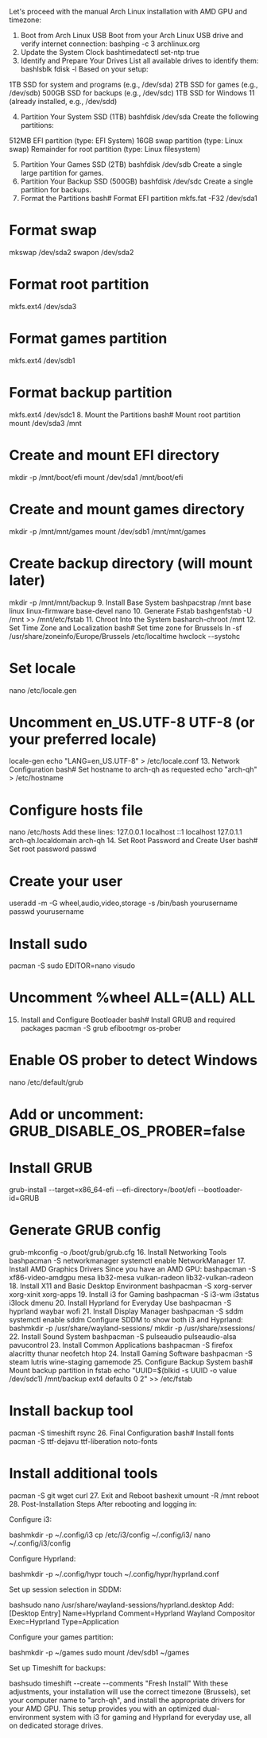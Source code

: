 Let's proceed with the manual Arch Linux installation with AMD GPU and timezone:
1. Boot from Arch Linux USB
Boot from your Arch Linux USB drive and verify internet connection:
bashping -c 3 archlinux.org
2. Update the System Clock
bashtimedatectl set-ntp true
3. Identify and Prepare Your Drives
List all available drives to identify them:
bashlsblk
fdisk -l
Based on your setup:

1TB SSD for system and programs (e.g., /dev/sda)
2TB SSD for games (e.g., /dev/sdb)
500GB SSD for backups (e.g., /dev/sdc)
1TB SSD for Windows 11 (already installed, e.g., /dev/sdd)

4. Partition Your System SSD (1TB)
bashfdisk /dev/sda
Create the following partitions:

512MB EFI partition (type: EFI System)
16GB swap partition (type: Linux swap)
Remainder for root partition (type: Linux filesystem)

5. Partition Your Games SSD (2TB)
bashfdisk /dev/sdb
Create a single large partition for games.
6. Partition Your Backup SSD (500GB)
bashfdisk /dev/sdc
Create a single partition for backups.
7. Format the Partitions
bash# Format EFI partition
mkfs.fat -F32 /dev/sda1

# Format swap
mkswap /dev/sda2
swapon /dev/sda2

# Format root partition
mkfs.ext4 /dev/sda3

# Format games partition
mkfs.ext4 /dev/sdb1

# Format backup partition
mkfs.ext4 /dev/sdc1
8. Mount the Partitions
bash# Mount root partition
mount /dev/sda3 /mnt

# Create and mount EFI directory
mkdir -p /mnt/boot/efi
mount /dev/sda1 /mnt/boot/efi

# Create and mount games directory
mkdir -p /mnt/mnt/games
mount /dev/sdb1 /mnt/mnt/games

# Create backup directory (will mount later)
mkdir -p /mnt/mnt/backup
9. Install Base System
bashpacstrap /mnt base linux linux-firmware base-devel nano
10. Generate Fstab
bashgenfstab -U /mnt >> /mnt/etc/fstab
11. Chroot Into the System
basharch-chroot /mnt
12. Set Time Zone and Localization
bash# Set time zone for Brussels
ln -sf /usr/share/zoneinfo/Europe/Brussels /etc/localtime
hwclock --systohc

# Set locale
nano /etc/locale.gen
# Uncomment en_US.UTF-8 UTF-8 (or your preferred locale)
locale-gen
echo "LANG=en_US.UTF-8" > /etc/locale.conf
13. Network Configuration
bash# Set hostname to arch-qh as requested
echo "arch-qh" > /etc/hostname

# Configure hosts file
nano /etc/hosts
Add these lines:
127.0.0.1   localhost
::1         localhost
127.0.1.1   arch-qh.localdomain   arch-qh
14. Set Root Password and Create User
bash# Set root password
passwd

# Create your user
useradd -m -G wheel,audio,video,storage -s /bin/bash yourusername
passwd yourusername

# Install sudo
pacman -S sudo
EDITOR=nano visudo
# Uncomment %wheel ALL=(ALL) ALL
15. Install and Configure Bootloader
bash# Install GRUB and required packages
pacman -S grub efibootmgr os-prober

# Enable OS prober to detect Windows
nano /etc/default/grub
# Add or uncomment: GRUB_DISABLE_OS_PROBER=false

# Install GRUB
grub-install --target=x86_64-efi --efi-directory=/boot/efi --bootloader-id=GRUB

# Generate GRUB config
grub-mkconfig -o /boot/grub/grub.cfg
16. Install Networking Tools
bashpacman -S networkmanager
systemctl enable NetworkManager
17. Install AMD Graphics Drivers
Since you have an AMD GPU:
bashpacman -S xf86-video-amdgpu mesa lib32-mesa vulkan-radeon lib32-vulkan-radeon
18. Install X11 and Basic Desktop Environment
bashpacman -S xorg-server xorg-xinit xorg-apps
19. Install i3 for Gaming
bashpacman -S i3-wm i3status i3lock dmenu
20. Install Hyprland for Everyday Use
bashpacman -S hyprland waybar wofi
21. Install Display Manager
bashpacman -S sddm
systemctl enable sddm
Configure SDDM to show both i3 and Hyprland:
bashmkdir -p /usr/share/wayland-sessions/
mkdir -p /usr/share/xsessions/
22. Install Sound System
bashpacman -S pulseaudio pulseaudio-alsa pavucontrol
23. Install Common Applications
bashpacman -S firefox alacritty thunar neofetch htop
24. Install Gaming Software
bashpacman -S steam lutris wine-staging gamemode
25. Configure Backup System
bash# Mount backup partition in fstab
echo "UUID=$(blkid -s UUID -o value /dev/sdc1) /mnt/backup ext4 defaults 0 2" >> /etc/fstab

# Install backup tool
pacman -S timeshift rsync
26. Final Configuration
bash# Install fonts
pacman -S ttf-dejavu ttf-liberation noto-fonts

# Install additional tools
pacman -S git wget curl
27. Exit and Reboot
bashexit
umount -R /mnt
reboot
28. Post-Installation Steps
After rebooting and logging in:

Configure i3:

bashmkdir -p ~/.config/i3
cp /etc/i3/config ~/.config/i3/
nano ~/.config/i3/config

Configure Hyprland:

bashmkdir -p ~/.config/hypr
touch ~/.config/hypr/hyprland.conf

Set up session selection in SDDM:

bashsudo nano /usr/share/wayland-sessions/hyprland.desktop
Add:
[Desktop Entry]
Name=Hyprland
Comment=Hyprland Wayland Compositor
Exec=Hyprland
Type=Application

Configure your games partition:

bashmkdir -p ~/games
sudo mount /dev/sdb1 ~/games

Set up Timeshift for backups:

bashsudo timeshift --create --comments "Fresh Install"
With these adjustments, your installation will use the correct timezone (Brussels), set your computer name to "arch-qh", and install the appropriate drivers for your AMD GPU. This setup provides you with an optimized dual-environment system with i3 for gaming and Hyprland for everyday use, all on dedicated storage drives.
